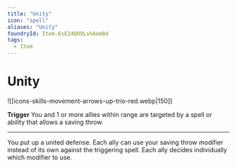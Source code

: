 ```yaml
---
title: "Unity"
icon: "spell"
aliases: "Unity"
foundryId: Item.6sE24Q09LshAem8d
tags:
  - Item
---
```


# Unity
![[icons-skills-movement-arrows-up-trio-red.webp|150]]

**Trigger** You and 1 or more allies within range are targeted by a spell or ability that allows a saving throw.

* * *

You put up a united defense. Each ally can use your saving throw modifier instead of its own against the triggering spell. Each ally decides individually which modifier to use.
